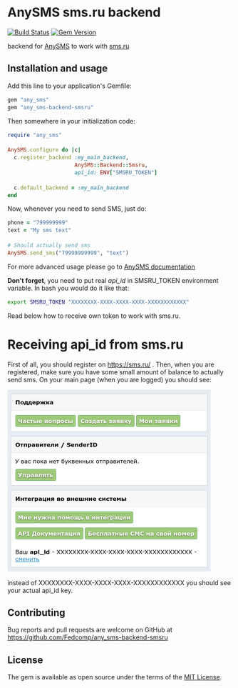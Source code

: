 # AnySMS sms.ru backend

[![Build Status](https://travis-ci.org/Fedcomp/any_sms-backend-smsru.svg?branch=master)](https://travis-ci.org/Fedcomp/any_sms-backend-smsru)
[![Gem Version](https://badge.fury.io/rb/any_sms-backend-smsru.svg)](https://badge.fury.io/rb/any_sms-backend-smsru)

backend for [AnySMS](https://github.com/Fedcomp/any_sms) to work with [sms.ru](https://sms.ru)

## Installation and usage

Add this line to your application's Gemfile:

```ruby
gem "any_sms"
gem "any_sms-backend-smsru"
```

Then somewhere in your initialization code:

```ruby
require "any_sms"

AnySMS.configure do |c|
  c.register_backend :my_main_backend,
                     AnySMS::Backend::Smsru,
                     api_id: ENV["SMSRU_TOKEN"]

  c.default_backend = :my_main_backend
end
```

Now, whenever you need to send SMS, just do:

```ruby
phone = "799999999"
text = "My sms text"

# Should actually send sms
AnySMS.send_sms("79999999999", "text")
```

For more advanced usage please
go to [AnySMS documentation](https://github.com/Fedcomp/any_sms#real-life-example)

**Don't forget**, you need to put real *api_id* in SMSRU_TOKEN environment variable.
In bash you would do it like that:
```bash
export SMSRU_TOKEN "XXXXXXXX-XXXX-XXXX-XXXX-XXXXXXXXXXXX"
```
Read below how to receive own token to work with sms.ru.

# Receiving api_id from sms.ru

First of all, you should register on https://sms.ru/ .
Then, when you are registered, make sure you have
some small amount of balance to actually send sms.
On your main page (when you are logged)
you should see:

![api_id block at the right](screenshot.png)

instead of XXXXXXXX-XXXX-XXXX-XXXX-XXXXXXXXXXXX you should see your actual api_id key.

## Contributing

Bug reports and pull requests are welcome on GitHub
at https://github.com/Fedcomp/any_sms-backend-smsru

## License

The gem is available as open source under the terms of the [MIT License](http://opensource.org/licenses/MIT).
